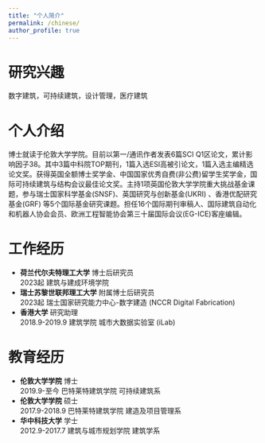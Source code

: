 ```yaml
---
title: "个人简介"
permalink: /chinese/
author_profile: true
---
```

# 研究兴趣
数字建筑，可持续建筑，设计管理，医疗建筑

# 个人介绍
博士就读于伦敦大学学院。目前以第一/通讯作者发表6篇SCI Q1区论文，累计影响因子38。其中3篇中科院TOP期刊，1篇入选ESI高被引论文，1篇入选主编精选论文奖。获得英国全额博士奖学金、中国国家优秀自费(非公费)留学生奖学金，国际可持续建筑与结构会议最佳论文奖。主持1项英国伦敦大学学院重大挑战基金课题，参与瑞士国家科学基金(SNSF)、英国研究与创新基金(UKRI) 、香港优配研究基金(GRF) 等5个国际基金研究课题。担任16个国际期刊审稿人、国际建筑自动化和机器人协会会员、欧洲工程智能协会第三十届国际会议(EG-ICE)客座编辑。

# 工作经历
* **荷兰代尔夫特理工大学** 博士后研究员
<br>2023起 建筑与建成环境学院
* **瑞士苏黎世联邦理工大学** 附属博士后研究员
<br>2023起 瑞士国家研究能力中心-数字建造 (NCCR Digital Fabrication)
* **香港大学** 研究助理
<br>2018.9-2019.9 建筑学院 城市大数据实验室 (iLab)

# 教育经历
* **伦敦大学学院** 博士
<br>2019.9-至今 巴特莱特建筑学院 可持续建筑系
* **伦敦大学学院** 硕士
<br>2017.9-2018.9 巴特莱特建筑学院 建造及项目管理系
* **华中科技大学** 学士 
<br>2012.9-2017.7 建筑与城市规划学院 建筑学系        

